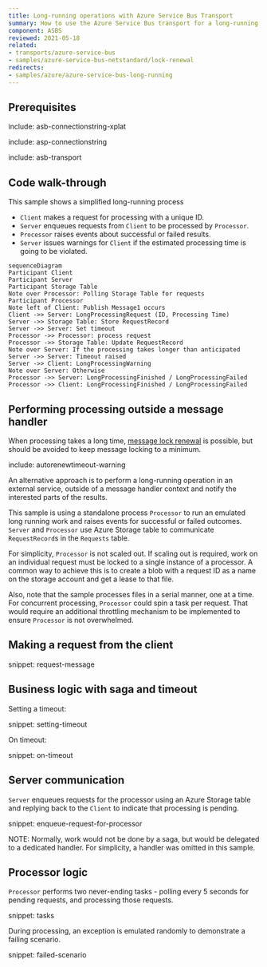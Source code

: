```yaml
---
title: Long-running operations with Azure Service Bus Transport
summary: How to use the Azure Service Bus transport for a long-running process
component: ASBS
reviewed: 2021-05-18
related:
- transports/azure-service-bus
- samples/azure-service-bus-netstandard/lock-renewal
redirects:
- samples/azure/azure-service-bus-long-running
---
```


## Prerequisites

include: asb-connectionstring-xplat

include: asp-connectionstring

include: asb-transport

## Code walk-through

This sample shows a simplified long-running process

 * `Client` makes a request for processing with a unique ID.
 * `Server` enqueues requests from `Client` to be processed by `Processor`.
 * `Processor` raises events about successful or failed results.
 * `Server` issues warnings for `Client` if the estimated processing time is going to be violated. 

```mermaid
sequenceDiagram
Participant Client
Participant Server
Participant Storage Table
Note over Processor: Polling Storage Table for requests
Participant Processor
Note left of Client: Publish Message1 occurs
Client ->> Server: LongProcessingRequest (ID, Processing Time)
Server ->> Storage Table: Store RequestRecord
Server ->> Server: Set timeout
Processor ->> Processor: process request
Processor ->> Storage Table: Update RequestRecord
Note over Server: If the processing takes longer than anticipated
Server ->> Server: Timeout raised
Server ->> Client: LongProcessingWarning
Note over Server: Otherwise
Processor ->> Server: LongProcessingFinished / LongProcessingFailed
Processor ->> Client: LongProcessingFinished / LongProcessingFailed
```

## Performing processing outside a message handler

When processing takes a long time, [message lock renewal](/transports/azure-service-bus/legacy/message-lock-renewal.md) is possible, but should be avoided to keep message locking to a minimum. 

include: autorenewtimeout-warning

An alternative approach is to perform a long-running operation in an external service, outside of a message handler context and notify the interested parts of the results. 

This sample is using a standalone process `Processor` to run an emulated long running work and raises events for successful or failed outcomes. `Server` and `Processor` use Azure Storage table to communicate `RequestRecord`s in the `Requests` table.

For simplicity, `Processor` is not scaled out. If scaling out is required, work on an individual request must be locked to a single instance of a processor. A common way to achieve this is to create a blob with a request ID as a name on the storage account and get a lease to that file.

Also, note that the sample processes files in a serial manner, one at a time. For concurrent processing, `Processor` could spin a task per request. That would require an additional throttling mechanism to be implemented to ensure `Processor` is not overwhelmed.

## Making a request from the client

snippet: request-message

## Business logic with saga and timeout

Setting a timeout:

snippet: setting-timeout

On timeout:

snippet: on-timeout

## Server communication

`Server` enqueues requests for the processor using an Azure Storage table and replying back to the `Client` to indicate that processing is pending. 

snippet: enqueue-request-for-processor

NOTE: Normally, work would not be done by a saga, but would be delegated to a dedicated handler. For simplicity, a handler was omitted in this sample.

## Processor logic

`Processor` performs two never-ending tasks - polling every 5 seconds for pending requests, and processing those requests.

snippet: tasks

During processing, an exception is emulated randomly to demonstrate a failing scenario.

snippet: failed-scenario
